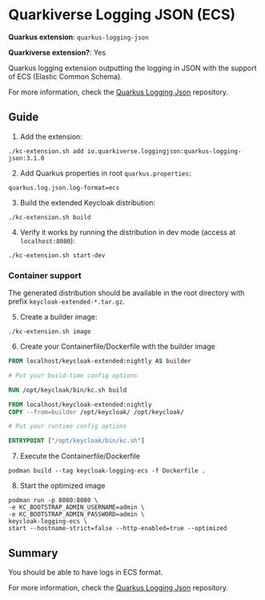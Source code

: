# Quarkiverse Logging JSON (ECS)

**Quarkus extension**: `quarkus-logging-json`

**Quarkiverse extension?**: Yes

Quarkus logging extension outputting the logging in JSON with the support of ECS (Elastic Common Schema).

For more information, check the [Quarkus Logging Json](https://github.com/quarkiverse/quarkus-logging-json) repository.

## Guide

1. Add the extension:

```shell
./kc-extension.sh add io.quarkiverse.loggingjson:quarkus-logging-json:3.1.0
```

2. Add Quarkus properties in root `quarkus.properties`:

```properties
quarkus.log.json.log-format=ecs
```

3. Build the extended Keycloak distribution:

```shell
./kc-extension.sh build
```

4. Verify it works by running the distribution in dev mode (access at `localhost:8080`):

```shell
./kc-extension.sh start-dev
```

### Container support

The generated distribution should be available in the root directory with prefix `keycloak-extended-*.tar.gz`.

5. Create a builder image:

```shell
./kc-extension.sh image
```

6. Create your Containerfile/Dockerfile with the builder image

```Dockerfile
FROM localhost/keycloak-extended:nightly AS builder

# Put your build-time config options

RUN /opt/keycloak/bin/kc.sh build

FROM localhost/keycloak-extended:nightly
COPY --from=builder /opt/keycloak/ /opt/keycloak/

# Put your runtime config options

ENTRYPOINT ["/opt/keycloak/bin/kc.sh"]
```

7. Execute the Containerfile/Dockerfile

```shell
podman build --tag keycloak-logging-ecs -f Dockerfile .
```

8. Start the optimized image

```shell
podman run -p 8080:8080 \
-e KC_BOOTSTRAP_ADMIN_USERNAME=admin \
-e KC_BOOTSTRAP_ADMIN_PASSWORD=admin \
keycloak-logging-ecs \
start --hostname-strict=false --http-enabled=true --optimized
```

## Summary

You should be able to have logs in ECS format.

For more information, check
the [Quarkus Logging Json](https://github.com/quarkiverse/quarkus-logging-json) repository.